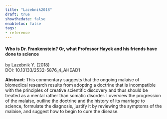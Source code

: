 ```yaml
---
title: "Lazebnik2018"
draft: true
showthedate: false
enabletoc: false
tags:
- reference
---
```


#### **Who is Dr. Frankenstein? Or, what Professor Hayek and his friends have done to science**     
by Lazebnik Y. (2018)         
DOI: 10.13133/2532-5876_4_AHEAD1     

**Abstract**:  This commentary suggests that the ongoing malaise of biomedical research results from adopting a doctrine that is incompatible with the principles of creative scientific discovery and thus should be treated as a mental rather than somatic disorder. I overview the progression of the malaise, outline the doctrine and the history of its marriage to science, formulate the diagnosis, justify it by reviewing the symptoms of the malaise, and suggest how to begin to cure the disease.

